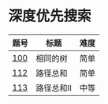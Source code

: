 # 深度优先搜索

|题号|标题|难度|
|-|-|-|
|[100]|相同的树|简单|
|[112]|路径总和|简单|
|[113]|路径总和II|中等|

[100]: ../../description/100/README.md
[112]: ../../description/112/README.md
[113]: ../../description/113/README.md